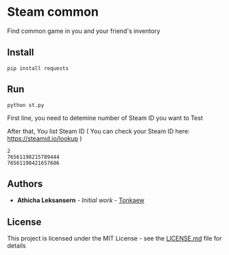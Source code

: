 # Steam common

Find common game in you and your friend's inventory

## Install
```
pip install requests
```
## Run

```
python st.py
```

First line, you need to detemine number of Steam ID you want to Test

After that, You list Steam ID ( You can check your Steam ID here: https://steamid.io/lookup )

```
2
76561198215789444
76561198421657686
```

## Authors

* **Athicha Leksansern** - *Initial work* - [Tonkaew](https://github.com/tonkaew131)

## License

This project is licensed under the MIT License - see the [LICENSE.md](LICENSE.md) file for details
